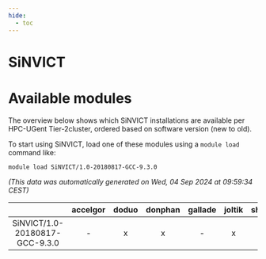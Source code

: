 ```yaml
---
hide:
  - toc
---
```


SiNVICT
=======

# Available modules


The overview below shows which SiNVICT installations are available per HPC-UGent Tier-2cluster, ordered based on software version (new to old).

To start using SiNVICT, load one of these modules using a `module load` command like:

```shell
module load SiNVICT/1.0-20180817-GCC-9.3.0
```

*(This data was automatically generated on Wed, 04 Sep 2024 at 09:59:34 CEST)*  

| |accelgor|doduo|donphan|gallade|joltik|shinx|skitty|
| :---: | :---: | :---: | :---: | :---: | :---: | :---: | :---: |
|SiNVICT/1.0-20180817-GCC-9.3.0|-|x|x|-|x|-|x|
